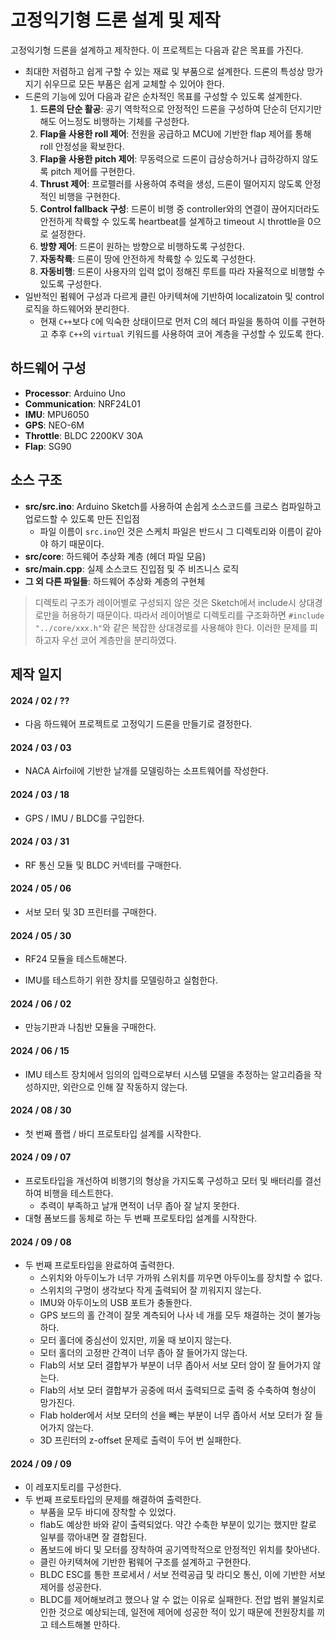 # 고정익기형 드론 설계 및 제작

고정익기형 드론을 설계하고 제작한다. 이 프로젝트는 다음과 같은 목표를 가진다.

- 최대한 저렴하고 쉽게 구할 수 있는 재료 및 부품으로 설계한다. 드론의 특성상 망가지기 쉬우므로 모든 부품은 쉽게 교체할 수 있어야 한다.
- 드론의 기능에 있어 다음과 같은 순차적인 목표를 구성할 수 있도록 설계한다.
  1. **드론의 단순 활공**: 공기 역학적으로 안정적인 드론을 구성하여 단순히 던지기만 해도 어느정도 비행하는 기체를 구성한다.
  2. **Flap을 사용한 roll 제어**: 전원을 공급하고 MCU에 기반한 flap 제어를 통해 roll 안정성을 확보한다.
  3. **Flap을 사용한 pitch 제어**: 무동력으로 드론이 급상승하거나 급하강하지 않도록 pitch 제어를 구현한다.
  4. **Thrust 제어**: 프로펠러를 사용하여 추력을 생성, 드론이 떨어지지 않도록 안정적인 비행을 구현한다.
  5. **Control fallback 구성**: 드론이 비행 중 controller와의 연결이 끊어지더라도 안전하게 착륙할 수 있도록 heartbeat를 설계하고 timeout 시 throttle을 0으로 설정한다.
  6. **방향 제어**: 드론이 원하는 방향으로 비행하도록 구성한다.
  7. **자동착륙**: 드론이 땅에 안전하게 착륙할 수 있도록 구성한다.
  8. **자동비행**: 드론이 사용자의 입력 없이 정해진 루트를 따라 자율적으로 비행할 수 있도록 구성한다.
- 일반적인 펌웨어 구성과 다르게 클린 아키텍쳐에 기반하여 localizatoin 및 control 로직을 하드웨어와 분리한다.
  - 현재 `C++`보다 `C`에 익숙한 상태이므로 먼저 C의 헤더 파일을 통하여 이를 구현하고 추후 `C++`의 `virtual` 키워드를 사용하여 코어 계층을 구성할 수 있도록 한다.

## 하드웨어 구성

- **Processor**: Arduino Uno
- **Communication**: NRF24L01
- **IMU**: MPU6050
- **GPS**: NEO-6M
- **Throttle**: BLDC 2200KV 30A
- **Flap**: SG90

## 소스 구조

- **src/src.ino**: Arduino Sketch를 사용하여 손쉽게 소스코드를 크로스 컴파일하고 업로드할 수 있도록 만든 진입점
  - 파일 이름이 `src.ino`인 것은 스케치 파일은 반드시 그 디렉토리와 이름이 같아야 하기 때문이다.
- **src/core**: 하드웨어 추상화 계층 (헤더 파일 모음)
- **src/main.cpp**: 실제 소스코드 진입점 및 주 비즈니스 로직
- **그 외 다른 파일들**: 하드웨어 추상화 계층의 구현체

> 디렉토리 구조가 레이어별로 구성되지 않은 것은 Sketch에서 include시 상대경로만을 허용하기 때문이다. 따라서 레이어별로 디렉토리를 구조화하면 `#include "../core/xxx.h"`와 같은 복잡한 상대경로를 사용해야 한다. 이러한 문제를 피하고자 우선 코어 계층만을 분리하였다.

## 제작 일지

#### 2024 / 02 / ??

- 다음 하드웨어 프로젝트로 고정익기 드론을 만들기로 결정한다.

#### 2024 / 03 / 03

- NACA Airfoil에 기반한 날개를 모델링하는 소프트웨어를 작성한다.

#### 2024 / 03 / 18

- GPS / IMU / BLDC를 구입한다.

#### 2024 / 03 / 31

- RF 통신 모듈 및 BLDC 커넥터를 구매한다.

#### 2024 / 05 / 06

- 서보 모터 및 3D 프린터를 구매한다.

#### 2024 / 05 / 30

- RF24 모듈을 테스트해본다.

- IMU를 테스트하기 위한 장치를 모델링하고 실험한다.

#### 2024 / 06 / 02

- 만능기판과 나침반 모듈을 구매한다.

#### 2024 / 06 / 15

- IMU 테스트 장치에서 임의의 입력으로부터 시스템 모델을 추정하는 알고리즘을 작성하지만, 외란으로 인해 잘 작동하지 않는다.

#### 2024 / 08 / 30

- 첫 번째 플랩 / 바디 프로토타입 설계를 시작한다.

#### 2024 / 09 / 07

- 프로토타입을 개선하여 비행기의 형상을 가지도록 구성하고 모터 및 배터리를 결선하여 비행을 테스트한다.
  - 추력이 부족하고 날개 면적이 너무 좁아 잘 날지 못한다.
- 대형 폼보드를 동체로 하는 두 번째 프로토타입 설계를 시작한다.

#### 2024 / 09 / 08

- 두 번째 프로토타입을 완료하여 출력한다.
  - 스위치와 아두이노가 너무 가까워 스위치를 끼우면 아두이노를 장치할 수 없다.
  - 스위치의 구멍이 생각보다 작게 출력되어 잘 끼워지지 않는다.
  - IMU와 아두이노의 USB 포트가 충돌한다.
  - GPS 보드의 홀 간격이 잘못 계측되어 나사 네 개를 모두 채결하는 것이 불가능하다.
  - 모터 홀더에 중심선이 있지만, 끼울 때 보이지 않는다.
  - 모터 홀더의 고정판 간격이 너무 좁아 잘 들어가지 않는다.
  - Flab의 서보 모터 결합부가 부분이 너무 좁아서 서보 모터 암이 잘 들어가지 않는다.
  - Flab의 서보 모터 결합부가 공중에 떠서 출력되므로 출력 중 수축하여 형상이 망가진다.
  - Flab holder에서 서보 모터의 선을 빼는 부분이 너무 좁아서 서보 모터가 잘 들어가지 않는다.
  - 3D 프린터의 z-offset 문제로 출력이 두어 번 실패한다.

#### 2024 / 09 / 09

- 이 레포지토리를 구성한다.
- 두 번째 프로토타입의 문제를 해결하여 출력한다.
  - 부품을 모두 바디에 장착할 수 있었다.
  - flab도 예상한 바와 같이 출력되었다. 약간 수축한 부분이 있기는 했지만 칼로 일부를 깎아내면 잘 결합된다.
  - 폼보드에 바디 및 모터를 장착하여 공기역학적으로 안정적인 위치를 찾아낸다.
  - 클린 아키텍쳐에 기반한 펌웨어 구조를 설계하고 구현한다.
  - BLDC ESC를 통한 프로세서 / 서보 전력공급 및 라디오 통신, 이에 기반한 서보 제어를 성공한다.
  - BLDC를 제어해보려고 했으나 알 수 없는 이유로 실패한다. 전압 범위 불일치로 인한 것으로 예상되는데, 일전에 제어에 성공한 적이 있기 때문에 전원장치를 끼고 테스트해볼 만하다.
